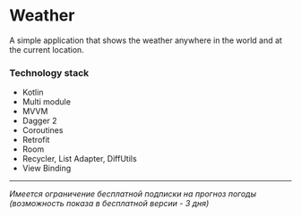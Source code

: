 # Weather

A simple application that shows the weather anywhere in the world and at the current location.

### Technology stack
* Kotlin
* Multi module
* MVVM
* Dagger 2
* Coroutines
* Retrofit
* Room
* Recycler, List Adapter, DiffUtils
* View Binding



___
_Имеется ограничение бесплатной подписки на прогноз погоды (возможность показа в бесплатной версии - 3 дня)_
